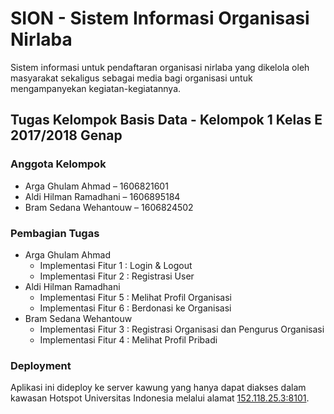 # SION - Sistem Informasi Organisasi Nirlaba

Sistem informasi untuk pendaftaran organisasi nirlaba yang dikelola oleh masyarakat sekaligus sebagai media bagi organisasi untuk mengampanyekan kegiatan-kegiatannya.

## Tugas Kelompok Basis Data - Kelompok 1 Kelas E 2017/2018 Genap
### Anggota Kelompok
 - Arga Ghulam Ahmad – 1606821601
 - Aldi Hilman Ramadhani – 1606895184
 - Bram Sedana Wehantouw – 1606824502

### Pembagian Tugas
 - Arga Ghulam Ahmad
	 - Implementasi Fitur 1 : Login & Logout
	 - Implementasi Fitur 2 : Registrasi User
 - Aldi Hilman Ramadhani
	 - Implementasi Fitur 5 : Melihat Profil Organisasi
	 - Implementasi Fitur 6 : Berdonasi ke Organisasi
 - Bram Sedana Wehantouw
	 - Implementasi Fitur 3 : Registrasi Organisasi dan Pengurus Organisasi
	 - Implementasi Fitur 4 : Melihat Profil Pribadi

### Deployment
Aplikasi ini dideploy ke server kawung yang hanya dapat diakses dalam kawasan Hotspot Universitas Indonesia melalui alamat [152.118.25.3:8101](152.118.25.3:8101).